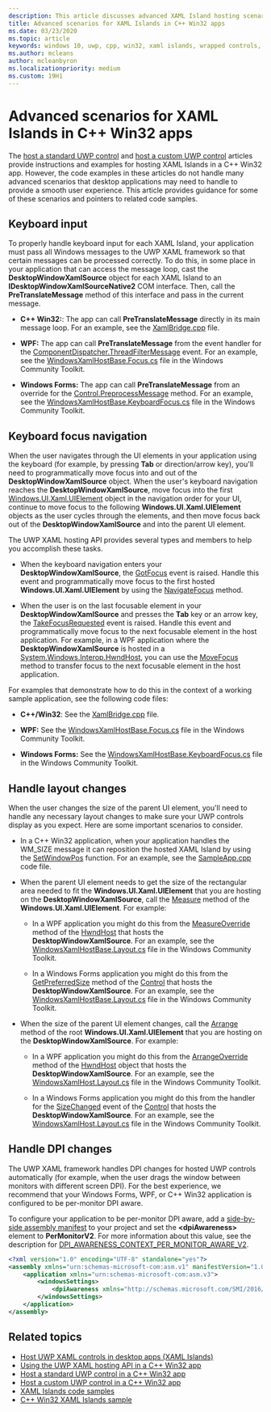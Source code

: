 ```yaml
---
description: This article discusses advanced XAML Island hosting scenarios for C++ Win32 apps.
title: Advanced scenarios for XAML Islands in C++ Win32 apps
ms.date: 03/23/2020
ms.topic: article
keywords: windows 10, uwp, cpp, win32, xaml islands, wrapped controls, standard controls
ms.author: mcleans
author: mcleanbyron
ms.localizationpriority: medium
ms.custom: 19H1
---
```


# Advanced scenarios for XAML Islands in C++ Win32 apps

The [host a standard UWP control](host-standard-control-with-xaml-islands-cpp.md) and [host a custom UWP control](host-custom-control-with-xaml-islands-cpp.md) articles provide instructions and examples for hosting XAML Islands in a C++ Win32 app. However, the code examples in these articles do not handle many advanced scenarios that desktop applications may need to handle to provide a smooth user experience. This article provides guidance for some of these scenarios and pointers to related code samples.

## Keyboard input

To properly handle keyboard input for each XAML Island, your application must pass all Windows messages to the UWP XAML framework so that certain messages can be processed correctly. To do this, in some place in your application that can access the message loop, cast the **DesktopWindowXamlSource** object for each XAML Island to an **IDesktopWindowXamlSourceNative2** COM interface. Then, call the **PreTranslateMessage** method of this interface and pass in the current message.

  * **C++ Win32:**: The app can call **PreTranslateMessage** directly in its main message loop. For an example, see the [XamlBridge.cpp](https://github.com/microsoft/Xaml-Islands-Samples/blob/master/Samples/Win32/SampleCppApp/XamlBridge.cpp#L16) file.

  * **WPF:** The app can call **PreTranslateMessage** from the event handler for the [ComponentDispatcher.ThreadFilterMessage](/dotnet/api/system.windows.interop.componentdispatcher.threadfiltermessage) event. For an example, see the [WindowsXamlHostBase.Focus.cs](https://github.com/windows-toolkit/Microsoft.Toolkit.Win32/blob/master/Microsoft.Toolkit.Wpf.UI.XamlHost/WindowsXamlHostBase.Focus.cs#L177) file in the Windows Community Toolkit.

  * **Windows Forms:** The app can call **PreTranslateMessage** from an override for the [Control.PreprocessMessage](/dotnet/api/system.windows.forms.control.preprocessmessage) method. For an example, see the [WindowsXamlHostBase.KeyboardFocus.cs](https://github.com/windows-toolkit/Microsoft.Toolkit.Win32/blob/master/Microsoft.Toolkit.Forms.UI.XamlHost/WindowsXamlHostBase.KeyboardFocus.cs#L100) file in the Windows Community Toolkit.

## Keyboard focus navigation

When the user navigates through the UI elements in your application using the keyboard (for example, by pressing **Tab** or direction/arrow key), you'll need to programmatically move focus into and out of the **DesktopWindowXamlSource** object. When the user's keyboard navigation reaches the **DesktopWindowXamlSource**, move focus into the first [Windows.UI.Xaml.UIElement](/uwp/api/windows.ui.xaml.uielement) object in the navigation order for your UI, continue to move focus to the following **Windows.UI.Xaml.UIElement** objects as the user cycles through the elements, and then move focus back out of the **DesktopWindowXamlSource** and into the parent UI element.  

The UWP XAML hosting API provides several types and members to help you accomplish these tasks.

* When the keyboard navigation enters your **DesktopWindowXamlSource**, the [GotFocus](/uwp/api/windows.ui.xaml.hosting.desktopwindowxamlsource.gotfocus) event is raised. Handle this event and programmatically move focus to the first hosted **Windows.UI.Xaml.UIElement** by using the [NavigateFocus](/uwp/api/windows.ui.xaml.hosting.desktopwindowxamlsource.navigatefocus) method.

* When the user is on the last focusable element in your **DesktopWindowXamlSource** and presses the **Tab** key or an arrow key, the [TakeFocusRequested](/uwp/api/windows.ui.xaml.hosting.desktopwindowxamlsource.takefocusrequested) event is raised. Handle this event and programmatically move focus to the next focusable element in the host application. For example, in a WPF application where the **DesktopWindowXamlSource** is hosted in a [System.Windows.Interop.HwndHost](/dotnet/api/system.windows.interop.hwndhost), you can use the [MoveFocus](/dotnet/api/system.windows.frameworkelement.movefocus) method to transfer focus to the next focusable element in the host application.

For examples that demonstrate how to do this in the context of a working sample application, see the following code files:

  * **C++/Win32**: See the [XamlBridge.cpp](https://github.com/microsoft/Xaml-Islands-Samples/blob/master/Samples/Win32/SampleCppApp/XamlBridge.cpp) file.

  * **WPF:** See the [WindowsXamlHostBase.Focus.cs](https://github.com/windows-toolkit/Microsoft.Toolkit.Win32/blob/master/Microsoft.Toolkit.Wpf.UI.XamlHost/WindowsXamlHostBase.Focus.cs) file in the Windows Community Toolkit.  

  * **Windows Forms:** See the [WindowsXamlHostBase.KeyboardFocus.cs](https://github.com/windows-toolkit/Microsoft.Toolkit.Win32/blob/master/Microsoft.Toolkit.Forms.UI.XamlHost/WindowsXamlHostBase.KeyboardFocus.cs) file in the Windows Community Toolkit.

## Handle layout changes

When the user changes the size of the parent UI element, you'll need to handle any necessary layout changes to make sure your UWP controls display as you expect. Here are some important scenarios to consider.

* In a C++ Win32 application, when your application handles the WM_SIZE message it can reposition the hosted XAML Island by using the [SetWindowPos](/windows/desktop/api/winuser/nf-winuser-setwindowpos) function. For an example, see the [SampleApp.cpp](https://github.com/microsoft/Xaml-Islands-Samples/blob/master/Samples/Win32/SampleCppApp/SampleApp.cpp#L170) code file.

* When the parent UI element needs to get the size of the rectangular area needed to fit the **Windows.UI.Xaml.UIElement** that you are hosting on the **DesktopWindowXamlSource**, call the [Measure](/uwp/api/windows.ui.xaml.uielement.measure) method of the **Windows.UI.Xaml.UIElement**. For example:

    * In a WPF application you might do this from the [MeasureOverride](/dotnet/api/system.windows.frameworkelement.measureoverride) method of the [HwndHost](/dotnet/api/system.windows.interop.hwndhost) that hosts the **DesktopWindowXamlSource**. For an example, see the [WindowsXamlHostBase.Layout.cs](https://github.com/windows-toolkit/Microsoft.Toolkit.Win32/blob/master/Microsoft.Toolkit.Wpf.UI.XamlHost/WindowsXamlHostBase.Layout.cs) file in the Windows Community Toolkit.

    * In a Windows Forms application you might do this from the [GetPreferredSize](/dotnet/api/system.windows.forms.control.getpreferredsize) method of the [Control](/dotnet/api/system.windows.forms.control) that hosts the **DesktopWindowXamlSource**. For an example, see the [WindowsXamlHostBase.Layout.cs](https://github.com/windows-toolkit/Microsoft.Toolkit.Win32/blob/master/Microsoft.Toolkit.Forms.UI.XamlHost/WindowsXamlHostBase.Layout.cs) file in the Windows Community Toolkit.

* When the size of the parent UI element changes, call the [Arrange](/uwp/api/windows.ui.xaml.uielement.arrange) method of the root **Windows.UI.Xaml.UIElement** that you are hosting on the **DesktopWindowXamlSource**. For example:

    * In a WPF application you might do this from the [ArrangeOverride](/dotnet/api/system.windows.frameworkelement.arrangeoverride) method of the [HwndHost](/dotnet/api/system.windows.interop.hwndhost) object that hosts the **DesktopWindowXamlSource**. For an example, see the [WindowsXamlHost.Layout.cs](https://github.com/windows-toolkit/Microsoft.Toolkit.Win32/blob/master/Microsoft.Toolkit.Wpf.UI.XamlHost/WindowsXamlHostBase.Layout.cs) file in the Windows Community Toolkit.

    * In a Windows Forms application you might do this from the handler for the [SizeChanged](/dotnet/api/system.windows.forms.control.sizechanged) event of the [Control](/dotnet/api/system.windows.forms.control) that hosts the **DesktopWindowXamlSource**. For an example, see the [WindowsXamlHost.Layout.cs](https://github.com/windows-toolkit/Microsoft.Toolkit.Win32/blob/master/Microsoft.Toolkit.Forms.UI.XamlHost/WindowsXamlHostBase.Layout.cs) file in the Windows Community Toolkit.

## Handle DPI changes

The UWP XAML framework handles DPI changes for hosted UWP controls automatically (for example, when the user drags the window between monitors with different screen DPI). For the best experience, we recommend that your Windows Forms, WPF, or C++ Win32 application is configured to be per-monitor DPI aware.

To configure your application to be per-monitor DPI aware, add a [side-by-side assembly manifest](/windows/desktop/SbsCs/application-manifests) to your project and set the **\<dpiAwareness\>** element to **PerMonitorV2**. For more information about this value, see the description for [DPI_AWARENESS_CONTEXT_PER_MONITOR_AWARE_V2](/windows/desktop/hidpi/dpi-awareness-context).

```xml
<?xml version="1.0" encoding="UTF-8" standalone="yes"?>
<assembly xmlns="urn:schemas-microsoft-com:asm.v1" manifestVersion="1.0">
    <application xmlns="urn:schemas-microsoft-com:asm.v3">
        <windowsSettings>
            <dpiAwareness xmlns="http://schemas.microsoft.com/SMI/2016/WindowsSettings">PerMonitorV2</dpiAwareness>
        </windowsSettings>
    </application>
</assembly>
```

## Related topics

* [Host UWP XAML controls in desktop apps (XAML Islands)](xaml-islands.md)
* [Using the UWP XAML hosting API in a C++ Win32 app](using-the-xaml-hosting-api.md)
* [Host a standard UWP control in a C++ Win32 app](host-standard-control-with-xaml-islands-cpp.md)
* [Host a custom UWP control in a C++ Win32 app](host-custom-control-with-xaml-islands-cpp.md)
* [XAML Islands code samples](https://github.com/microsoft/Xaml-Islands-Samples)
* [C++ Win32 XAML Islands sample](https://github.com/microsoft/Xaml-Islands-Samples/tree/master/Samples/Win32/SampleCppApp)
